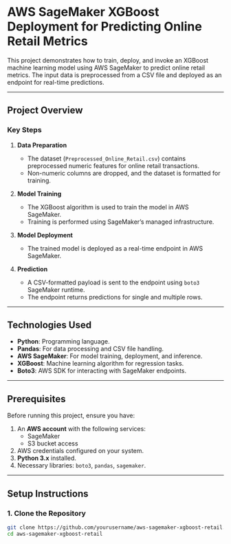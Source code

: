 # AWS SageMaker XGBoost Deployment for Predicting Online Retail Metrics

This project demonstrates how to train, deploy, and invoke an XGBoost machine learning model using AWS SageMaker to predict online retail metrics. The input data is preprocessed from a CSV file and deployed as an endpoint for real-time predictions.

---

## **Project Overview**

### **Key Steps**
1. **Data Preparation**
   - The dataset (`Preprocessed_Online_Retail.csv`) contains preprocessed numeric features for online retail transactions.
   - Non-numeric columns are dropped, and the dataset is formatted for training.

2. **Model Training**
   - The XGBoost algorithm is used to train the model in AWS SageMaker.
   - Training is performed using SageMaker’s managed infrastructure.

3. **Model Deployment**
   - The trained model is deployed as a real-time endpoint in AWS SageMaker.

4. **Prediction**
   - A CSV-formatted payload is sent to the endpoint using `boto3` SageMaker runtime.
   - The endpoint returns predictions for single and multiple rows.

---

## **Technologies Used**
- **Python**: Programming language.
- **Pandas**: For data processing and CSV file handling.
- **AWS SageMaker**: For model training, deployment, and inference.
- **XGBoost**: Machine learning algorithm for regression tasks.
- **Boto3**: AWS SDK for interacting with SageMaker endpoints.

---

## **Prerequisites**
Before running this project, ensure you have:
1. An **AWS account** with the following services:
   - SageMaker
   - S3 bucket access
2. AWS credentials configured on your system.
3. **Python 3.x** installed.
4. Necessary libraries: `boto3`, `pandas`, `sagemaker`.

---

## **Setup Instructions**

### **1. Clone the Repository**
```bash
git clone https://github.com/yourusername/aws-sagemaker-xgboost-retail.git
cd aws-sagemaker-xgboost-retail
